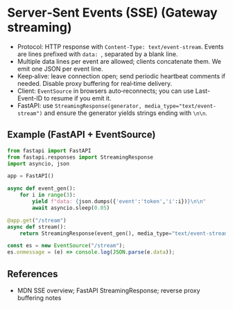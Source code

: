 # Server‑Sent Events (SSE) (Gateway streaming)

- Protocol: HTTP response with `Content-Type: text/event-stream`. Events are lines prefixed with `data: `, separated by a blank line.
- Multiple data lines per event are allowed; clients concatenate them. We emit one JSON per event line.
- Keep‑alive: leave connection open; send periodic heartbeat comments if needed. Disable proxy buffering for real‑time delivery.
- Client: `EventSource` in browsers auto‑reconnects; you can use Last-Event-ID to resume if you emit it.
- FastAPI: use `StreamingResponse(generator, media_type="text/event-stream")` and ensure the generator yields strings ending with `\n\n`.

## Example (FastAPI + EventSource)

```python
from fastapi import FastAPI
from fastapi.responses import StreamingResponse
import asyncio, json

app = FastAPI()

async def event_gen():
    for i in range(3):
        yield f"data: {json.dumps({'event':'token','i':i})}\n\n"
        await asyncio.sleep(0.05)

@app.get("/stream")
async def stream():
    return StreamingResponse(event_gen(), media_type="text/event-stream")
```

```javascript
const es = new EventSource("/stream");
es.onmessage = (e) => console.log(JSON.parse(e.data));
```

## References
- MDN SSE overview; FastAPI StreamingResponse; reverse proxy buffering notes

